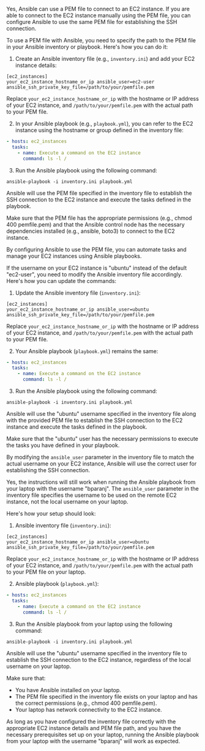 Yes, Ansible can use a PEM file to connect to an EC2 instance. If you are able to connect to the EC2 instance manually using the PEM file, you can configure Ansible to use the same PEM file for establishing the SSH connection.

To use a PEM file with Ansible, you need to specify the path to the PEM file in your Ansible inventory or playbook. Here's how you can do it:

1. Create an Ansible inventory file (e.g., `inventory.ini`) and add your EC2 instance details:

```
[ec2_instances]
your_ec2_instance_hostname_or_ip ansible_user=ec2-user ansible_ssh_private_key_file=/path/to/your/pemfile.pem
```

Replace `your_ec2_instance_hostname_or_ip` with the hostname or IP address of your EC2 instance, and `/path/to/your/pemfile.pem` with the actual path to your PEM file.

2. In your Ansible playbook (e.g., `playbook.yml`), you can refer to the EC2 instance using the hostname or group defined in the inventory file:

```yaml
- hosts: ec2_instances
  tasks:
    - name: Execute a command on the EC2 instance
      command: ls -l /
```

3. Run the Ansible playbook using the following command:

```
ansible-playbook -i inventory.ini playbook.yml
```

Ansible will use the PEM file specified in the inventory file to establish the SSH connection to the EC2 instance and execute the tasks defined in the playbook.

Make sure that the PEM file has the appropriate permissions (e.g., chmod 400 pemfile.pem) and that the Ansible control node has the necessary dependencies installed (e.g., ansible, boto3) to connect to the EC2 instance.

By configuring Ansible to use the PEM file, you can automate tasks and manage your EC2 instances using Ansible playbooks.

If the username on your EC2 instance is "ubuntu" instead of the default "ec2-user", you need to modify the Ansible inventory file accordingly. Here's how you can update the commands:

1. Update the Ansible inventory file (`inventory.ini`):

```
[ec2_instances]
your_ec2_instance_hostname_or_ip ansible_user=ubuntu ansible_ssh_private_key_file=/path/to/your/pemfile.pem
```

Replace `your_ec2_instance_hostname_or_ip` with the hostname or IP address of your EC2 instance, and `/path/to/your/pemfile.pem` with the actual path to your PEM file.

2. Your Ansible playbook (`playbook.yml`) remains the same:

```yaml
- hosts: ec2_instances
  tasks:
    - name: Execute a command on the EC2 instance
      command: ls -l /
```

3. Run the Ansible playbook using the following command:

```
ansible-playbook -i inventory.ini playbook.yml
```

Ansible will use the "ubuntu" username specified in the inventory file along with the provided PEM file to establish the SSH connection to the EC2 instance and execute the tasks defined in the playbook.

Make sure that the "ubuntu" user has the necessary permissions to execute the tasks you have defined in your playbook.

By modifying the `ansible_user` parameter in the inventory file to match the actual username on your EC2 instance, Ansible will use the correct user for establishing the SSH connection.

Yes, the instructions will still work when running the Ansible playbook from your laptop with the username "bparanj". The `ansible_user` parameter in the inventory file specifies the username to be used on the remote EC2 instance, not the local username on your laptop.

Here's how your setup should look:

1. Ansible inventory file (`inventory.ini`):

```
[ec2_instances]
your_ec2_instance_hostname_or_ip ansible_user=ubuntu ansible_ssh_private_key_file=/path/to/your/pemfile.pem
```

Replace `your_ec2_instance_hostname_or_ip` with the hostname or IP address of your EC2 instance, and `/path/to/your/pemfile.pem` with the actual path to your PEM file on your laptop.

2. Ansible playbook (`playbook.yml`):

```yaml
- hosts: ec2_instances
  tasks:
    - name: Execute a command on the EC2 instance
      command: ls -l /
```

3. Run the Ansible playbook from your laptop using the following command:

```
ansible-playbook -i inventory.ini playbook.yml
```

Ansible will use the "ubuntu" username specified in the inventory file to establish the SSH connection to the EC2 instance, regardless of the local username on your laptop.

Make sure that:
- You have Ansible installed on your laptop.
- The PEM file specified in the inventory file exists on your laptop and has the correct permissions (e.g., chmod 400 pemfile.pem).
- Your laptop has network connectivity to the EC2 instance.

As long as you have configured the inventory file correctly with the appropriate EC2 instance details and PEM file path, and you have the necessary prerequisites set up on your laptop, running the Ansible playbook from your laptop with the username "bparanj" will work as expected.



